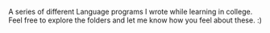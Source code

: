 A series of different Language programs I wrote while learning in college.
Feel free to explore the folders and let me know how you feel about these. :)
